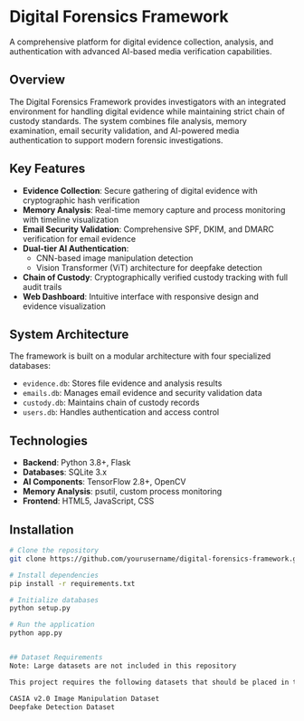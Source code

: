 # Digital Forensics Framework

A comprehensive platform for digital evidence collection, analysis, and authentication with advanced AI-based media verification capabilities.

## Overview

The Digital Forensics Framework provides investigators with an integrated environment for handling digital evidence while maintaining strict chain of custody standards. The system combines file analysis, memory examination, email security validation, and AI-powered media authentication to support modern forensic investigations.

## Key Features

- **Evidence Collection**: Secure gathering of digital evidence with cryptographic hash verification
- **Memory Analysis**: Real-time memory capture and process monitoring with timeline visualization
- **Email Security Validation**: Comprehensive SPF, DKIM, and DMARC verification for email evidence
- **Dual-tier AI Authentication**: 
  - CNN-based image manipulation detection
  - Vision Transformer (ViT) architecture for deepfake detection
- **Chain of Custody**: Cryptographically verified custody tracking with full audit trails
- **Web Dashboard**: Intuitive interface with responsive design and evidence visualization

## System Architecture

The framework is built on a modular architecture with four specialized databases:
- `evidence.db`: Stores file evidence and analysis results
- `emails.db`: Manages email evidence and security validation data
- `custody.db`: Maintains chain of custody records
- `users.db`: Handles authentication and access control

## Technologies

- **Backend**: Python 3.8+, Flask
- **Databases**: SQLite 3.x
- **AI Components**: TensorFlow 2.8+, OpenCV
- **Memory Analysis**: psutil, custom process monitoring
- **Frontend**: HTML5, JavaScript, CSS

## Installation

```bash
# Clone the repository
git clone https://github.com/yourusername/digital-forensics-framework.git

# Install dependencies
pip install -r requirements.txt

# Initialize databases
python setup.py

# Run the application
python app.py


## Dataset Requirements
Note: Large datasets are not included in this repository

This project requires the following datasets that should be placed in the datasets directory:

CASIA v2.0 Image Manipulation Dataset
Deepfake Detection Dataset
